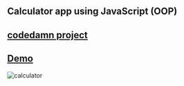 ## Calculator app using JavaScript (OOP)
## <a href = "https://codedamn.com/project/solution/64249e273ba366000c0b1e2b">codedamn project </a>
## <a href= "https://mostafa-zewail77.github.io/Calculator/">Demo </a> 
![calculator](https://user-images.githubusercontent.com/104537380/228973953-85f01271-5218-463a-875a-0a1251e27d66.png)
